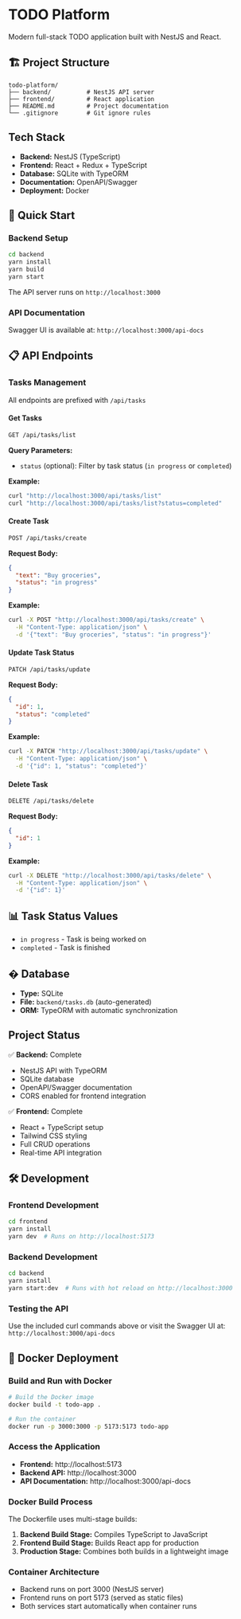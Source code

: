 # TODO Platform

Modern full-stack TODO application built with NestJS and React.

## 🏗️ Project Structure
```
todo-platform/
├── backend/          # NestJS API server
├── frontend/         # React application  
├── README.md         # Project documentation
└── .gitignore        # Git ignore rules
```

## Tech Stack
- **Backend:** NestJS (TypeScript)
- **Frontend:** React + Redux + TypeScript  
- **Database:** SQLite with TypeORM
- **Documentation:** OpenAPI/Swagger
- **Deployment:** Docker

## 🚀 Quick Start

### Backend Setup
```bash
cd backend
yarn install
yarn build
yarn start
```

The API server runs on `http://localhost:3000`

### API Documentation
Swagger UI is available at: `http://localhost:3000/api-docs`

## 📋 API Endpoints

### Tasks Management
All endpoints are prefixed with `/api/tasks`

#### Get Tasks
```bash
GET /api/tasks/list
```
**Query Parameters:**
- `status` (optional): Filter by task status (`in progress` or `completed`)

**Example:**
```bash
curl "http://localhost:3000/api/tasks/list"
curl "http://localhost:3000/api/tasks/list?status=completed"
```

#### Create Task
```bash
POST /api/tasks/create
```
**Request Body:**
```json
{
  "text": "Buy groceries",
  "status": "in progress"
}
```

**Example:**
```bash
curl -X POST "http://localhost:3000/api/tasks/create" \
  -H "Content-Type: application/json" \
  -d '{"text": "Buy groceries", "status": "in progress"}'
```

#### Update Task Status
```bash
PATCH /api/tasks/update
```
**Request Body:**
```json
{
  "id": 1,
  "status": "completed"
}
```

**Example:**
```bash
curl -X PATCH "http://localhost:3000/api/tasks/update" \
  -H "Content-Type: application/json" \
  -d '{"id": 1, "status": "completed"}'
```

#### Delete Task
```bash
DELETE /api/tasks/delete
```
**Request Body:**
```json
{
  "id": 1
}
```

**Example:**
```bash
curl -X DELETE "http://localhost:3000/api/tasks/delete" \
  -H "Content-Type: application/json" \
  -d '{"id": 1}'
```

## 📊 Task Status Values
- `in progress` - Task is being worked on
- `completed` - Task is finished

## �️ Database
- **Type:** SQLite
- **File:** `backend/tasks.db` (auto-generated)
- **ORM:** TypeORM with automatic synchronization

##  Project Status
✅ **Backend:** Complete
- NestJS API with TypeORM
- SQLite database
- OpenAPI/Swagger documentation
- CORS enabled for frontend integration

✅ **Frontend:** Complete
- React + TypeScript setup
- Tailwind CSS styling
- Full CRUD operations
- Real-time API integration

## 🛠️ Development

### Frontend Development
```bash
cd frontend
yarn install
yarn dev  # Runs on http://localhost:5173
```

### Backend Development
```bash
cd backend
yarn install
yarn start:dev  # Runs with hot reload on http://localhost:3000
```

### Testing the API
Use the included curl commands above or visit the Swagger UI at:
`http://localhost:3000/api-docs`

## 🐳 Docker Deployment

### Build and Run with Docker
```bash
# Build the Docker image
docker build -t todo-app .

# Run the container
docker run -p 3000:3000 -p 5173:5173 todo-app
```

### Access the Application
- **Frontend:** http://localhost:5173
- **Backend API:** http://localhost:3000
- **API Documentation:** http://localhost:3000/api-docs

### Docker Build Process
The Dockerfile uses multi-stage builds:
1. **Backend Build Stage:** Compiles TypeScript to JavaScript
2. **Frontend Build Stage:** Builds React app for production
3. **Production Stage:** Combines both builds in a lightweight image

### Container Architecture
- Backend runs on port 3000 (NestJS server)
- Frontend runs on port 5173 (served as static files)
- Both services start automatically when container runs
